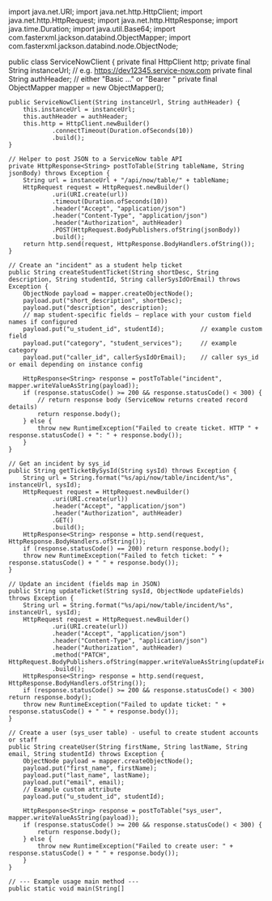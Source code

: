 import java.net.URI;
import java.net.http.HttpClient;
import java.net.http.HttpRequest;
import java.net.http.HttpResponse;
import java.time.Duration;
import java.util.Base64;
import com.fasterxml.jackson.databind.ObjectMapper;
import com.fasterxml.jackson.databind.node.ObjectNode;

public class ServiceNowClient {
    private final HttpClient http;
    private final String instanceUrl; // e.g. https://dev12345.service-now.com
    private final String authHeader;  // either "Basic ..." or "Bearer <token>"
    private final ObjectMapper mapper = new ObjectMapper();

    public ServiceNowClient(String instanceUrl, String authHeader) {
        this.instanceUrl = instanceUrl;
        this.authHeader = authHeader;
        this.http = HttpClient.newBuilder()
                .connectTimeout(Duration.ofSeconds(10))
                .build();
    }

    // Helper to post JSON to a ServiceNow table API
    private HttpResponse<String> postToTable(String tableName, String jsonBody) throws Exception {
        String url = instanceUrl + "/api/now/table/" + tableName;
        HttpRequest request = HttpRequest.newBuilder()
                .uri(URI.create(url))
                .timeout(Duration.ofSeconds(10))
                .header("Accept", "application/json")
                .header("Content-Type", "application/json")
                .header("Authorization", authHeader)
                .POST(HttpRequest.BodyPublishers.ofString(jsonBody))
                .build();
        return http.send(request, HttpResponse.BodyHandlers.ofString());
    }

    // Create an "incident" as a student help ticket
    public String createStudentTicket(String shortDesc, String description, String studentId, String callerSysIdOrEmail) throws Exception {
        ObjectNode payload = mapper.createObjectNode();
        payload.put("short_description", shortDesc);
        payload.put("description", description);
        // map student-specific fields — replace with your custom field names if configured
        payload.put("u_student_id", studentId);          // example custom field
        payload.put("category", "student_services");     // example category
        payload.put("caller_id", callerSysIdOrEmail);    // caller sys_id or email depending on instance config

        HttpResponse<String> response = postToTable("incident", mapper.writeValueAsString(payload));
        if (response.statusCode() >= 200 && response.statusCode() < 300) {
            // return response body (ServiceNow returns created record details)
            return response.body();
        } else {
            throw new RuntimeException("Failed to create ticket. HTTP " + response.statusCode() + ": " + response.body());
        }
    }

    // Get an incident by sys_id
    public String getTicketBySysId(String sysId) throws Exception {
        String url = String.format("%s/api/now/table/incident/%s", instanceUrl, sysId);
        HttpRequest request = HttpRequest.newBuilder()
                .uri(URI.create(url))
                .header("Accept", "application/json")
                .header("Authorization", authHeader)
                .GET()
                .build();
        HttpResponse<String> response = http.send(request, HttpResponse.BodyHandlers.ofString());
        if (response.statusCode() == 200) return response.body();
        throw new RuntimeException("Failed to fetch ticket: " + response.statusCode() + " " + response.body());
    }

    // Update an incident (fields map in JSON)
    public String updateTicket(String sysId, ObjectNode updateFields) throws Exception {
        String url = String.format("%s/api/now/table/incident/%s", instanceUrl, sysId);
        HttpRequest request = HttpRequest.newBuilder()
                .uri(URI.create(url))
                .header("Accept", "application/json")
                .header("Content-Type", "application/json")
                .header("Authorization", authHeader)
                .method("PATCH", HttpRequest.BodyPublishers.ofString(mapper.writeValueAsString(updateFields)))
                .build();
        HttpResponse<String> response = http.send(request, HttpResponse.BodyHandlers.ofString());
        if (response.statusCode() >= 200 && response.statusCode() < 300) return response.body();
        throw new RuntimeException("Failed to update ticket: " + response.statusCode() + " " + response.body());
    }

    // Create a user (sys_user table) - useful to create student accounts or staff
    public String createUser(String firstName, String lastName, String email, String studentId) throws Exception {
        ObjectNode payload = mapper.createObjectNode();
        payload.put("first_name", firstName);
        payload.put("last_name", lastName);
        payload.put("email", email);
        // Example custom attribute
        payload.put("u_student_id", studentId);

        HttpResponse<String> response = postToTable("sys_user", mapper.writeValueAsString(payload));
        if (response.statusCode() >= 200 && response.statusCode() < 300) {
            return response.body();
        } else {
            throw new RuntimeException("Failed to create user: " + response.statusCode() + " " + response.body());
        }
    }

    // --- Example usage main method ---
    public static void main(String[]
